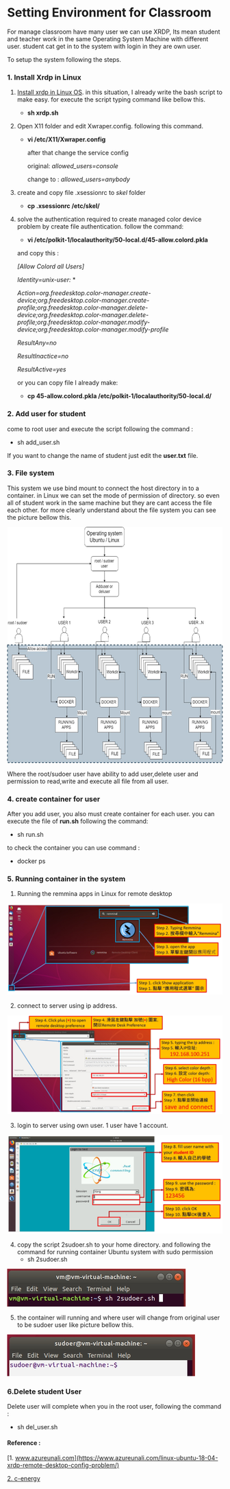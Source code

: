

# Setting Environment for Classroom 

For manage classroom have many user we can use XRDP, Its mean student and teacher work in the same Operating System Machine with different user. student cat get in to the system with login in they are own user.

To setup the system following the steps.

### 1. Install Xrdp in Linux

1. [Install xrdp in Linux OS](https://www.azureunali.com/linux-ubuntu-18-04-xrdp-remote-desktop-config-problem/). in this situation, I already write the bash script to make easy. for execute the script typing command like bellow this.

   * **sh xrdp.sh**

2. Open X11 folder and edit Xwraper.config. following this command.

   * **vi /etc/X11/Xwraper.config**

     after that change the service config

     original: *allowed_users=console* 

     change to : *allowed_users=anybody*

3. create and copy file .xsessionrc to *skel* folder 

   * **cp .xsessionrc /etc/skel/**

4. solve the authentication required to create managed color device problem by create file authentication.  follow the command:

   * **vi /etc/polkit-1/localauthority/50-local.d/45-allow.colord.pkla**

   and copy this :

   *[Allow Colord all Users]*

   *Identity=unix-user:* *

   *Action=org.freedesktop.color-manager.create-device;org.freedesktop.color-manager.create-profile;org.freedesktop.color-manager.delete-device;org.freedesktop.color-manager.delete-profile;org.freedesktop.color-manager.modify-device;org.freedesktop.color-manager.modify-profile*

   *ResultAny=no*

   *ResultInactice=no*

   *ResultActive=yes*

   or you can copy file I already make:

   * **cp 45-allow.colord.pkla /etc/polkit-1/localauthority/50-local.d/**

### 2. Add user for student

come to root user and execute the script following the command :

* sh add_user.sh

If you want to change the name of student just edit the **user.txt** file.

### 3. File system 

This system we use bind mount to connect the host directory in to a container. in Linux we can set the mode of permission of directory. so even all of student work in the same machine but they are cant access the file each other. for more clearly understand about the file system you can see the picture bellow this.

<img src="../Picture/123.jpg" width="600" height="550" />

Where the root/sudoer user have ability to add user,delete user and permission to read,write and execute all file from all user.

### 4. create container for user

After you add user, you also must create container for each user. you can execute the file of **run.sh** following the command:

- sh run.sh

to check the container you can use command :

- docker ps

### 5. Running container in the system 

1. Running the remmina apps in Linux for remote desktop

<img src="../Picture/one.jpg"/>

2. connect to server using ip address. 

<img src="../Picture/2.jpg"/>

3. login to server using own user. 1 user have 1 account. 

<img src="../Picture/3.jpg"/>

4. copy the script 2sudoer.sh to your home directory. and following the command for running container Ubuntu system with sudo permission
   - sh 2sudoer.sh

<img src="../Picture/4.jpg"/>

5. the container will running and where user will change from original user to be sudoer user like picture bellow this.

<img src="../Picture/5.jpg"/>



### 6.Delete student User

Delete user will complete when you in the root user, following the command :

- sh del_user.sh



#### Reference :

[1. www.azureunali.com](https://www.azureunali.com/linux-ubuntu-18-04-xrdp-remote-desktop-config-problem/)

[2. c-energy](http://c-nergy.be/blog/?p=13390)

